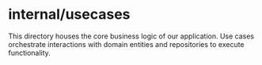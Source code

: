 # internal/usecases

This directory houses the core business logic of our application. Use cases orchestrate interactions with domain entities and repositories to execute functionality.

